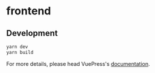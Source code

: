 # frontend

>

## Development

```bash
yarn dev
yarn build
```

For more details, please head VuePress's [documentation](https://v1.vuepress.vuejs.org/).
